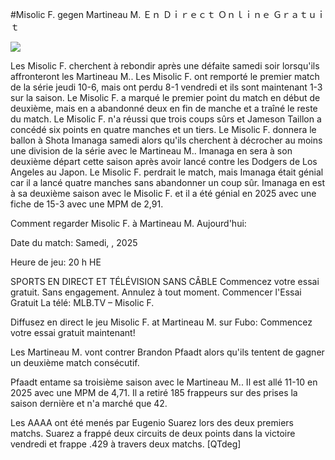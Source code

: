 #Misolic F. gegen Martineau M. Ｅｎ Ｄｉｒｅｃｔ Ｏｎｌｉｎｅ Ｇｒａｔｕｉｔ  
  
  
[![](https://i.imgur.com/qSNzIqt.png)](https://movie.rssnews.media/RAbugrYOI.php)  
  
Les Misolic F. cherchent à rebondir après une défaite samedi soir lorsqu'ils affronteront les Martineau M.. Les Misolic F. ont remporté le premier match de la série jeudi 10-6, mais ont perdu 8-1 vendredi et ils sont maintenant 1-3 sur la saison. Le Misolic F. a marqué le premier point du match en début de deuxième, mais en a abandonné deux en fin de manche et a traîné le reste du match. Le Misolic F. n'a réussi que trois coups sûrs et Jameson Taillon a concédé six points en quatre manches et un tiers. Le Misolic F. donnera le ballon à Shota Imanaga samedi alors qu'ils cherchent à décrocher au moins une division de la série avec le Martineau M.. Imanaga en sera à son deuxième départ cette saison après avoir lancé contre les Dodgers de Los Angeles au Japon. Le Misolic F. perdrait le match, mais Imanaga était génial car il a lancé quatre manches sans abandonner un coup sûr. Imanaga en est à sa deuxième saison avec le Misolic F. et il a été génial en 2025 avec une fiche de 15-3 avec une MPM de 2,91.

Comment regarder Misolic F. à Martineau M. Aujourd'hui:

Date du match: Samedi, , 2025

Heure de jeu: 20 h HE

SPORTS EN DIRECT ET TÉLÉVISION SANS CÂBLE
Commencez votre essai gratuit. Sans engagement. Annulez à tout moment.
Commencer l'Essai Gratuit
La télé: MLB.TV – Misolic F.

Diffusez en direct le jeu Misolic F. at Martineau M. sur Fubo: Commencez votre essai gratuit maintenant!

Les Martineau M. vont contrer Brandon Pfaadt alors qu'ils tentent de gagner un deuxième match consécutif.

Pfaadt entame sa troisième saison avec le Martineau M.. Il est allé 11-10 en 2025 avec une MPM de 4,71. Il a retiré 185 frappeurs sur des prises la saison dernière et n'a marché que 42.

Les AAAA ont été menés par Eugenio Suarez lors des deux premiers matchs. Suarez a frappé deux circuits de deux points dans la victoire vendredi et frappe .429 à travers deux matchs. [QTdeg]